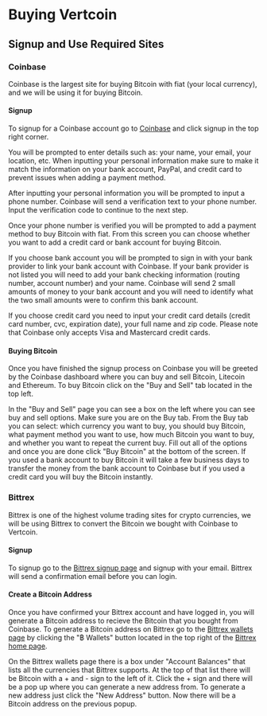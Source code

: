 # Buying Vertcoin

## Signup and Use Required Sites

### Coinbase
Coinbase is the largest site for buying Bitcoin with fiat (your local currency), and we will be using it for buying Bitcoin.

#### Signup
To signup for a Coinbase account go to [Coinbase](https://coinbase.com) and click signup in the top right corner.


You will be prompted to enter details such as: your name, your email, your location, etc. When inputting your personal information make sure to make it match the information on your bank account, PayPal, and credit card to prevent issues when adding a payment method.


After inputting your personal information you will be prompted to input a phone number. Coinbase will send a verification text to your phone number. Input the verification code to continue to the next step.


Once your phone number is verified you will be prompted to add a payment method to buy Bitcoin with fiat. From this screen you can choose whether you want to add a credit card or bank account for buying Bitcoin.


If you choose bank account you will be prompted to sign in with your bank provider to link your bank account with Coinbase. If your bank provider is not listed you will need to add your bank checking information (routing number, account number) and  your name. Coinbase will send 2 small amounts of money to your bank account and you will need to identify what the two small amounts were to confirm this bank account.


If you choose credit card you need to input your credit card details (credit card number, cvc, expiration date), your full name and zip code. Please note that Coinbase only accepts Visa and Mastercard credit cards.


#### Buying Bitcoin
Once you have finished the signup process on Coinbase you will be greeted by the Coinbase dashboard where you can buy and sell Bitcoin, Litecoin and Ethereum. To buy Bitcoin click on the "Buy and Sell" tab located in the top left.


In the "Buy and Sell" page you can see a box on the left where you can see buy and sell options. Make sure you are on the Buy tab. From the Buy tab you can select: which currency you want to buy, you should buy Bitcoin, what payment method you want to use, how much Bitcoin you want to buy, and whether you want to repeat the current buy. Fill out all of the options and once you are done click "Buy Bitcoin" at the bottom of the screen. If you used a bank account to buy Bitcoin it will take a few business days to transfer the money from the bank account to Coinbase but if you used a credit card you will buy the Bitcoin instantly.


### Bittrex
Bittrex is one of the highest volume trading sites for crypto currencies, we will be using Bittrex to convert the Bitcoin we bought with Coinbase to Vertcoin.


#### Signup
To signup go to the [Bittrex signup page](https://bittrex.com/account/Register) and signup with your email. Bittrex will send a confirmation email before you can login.


#### Create a Bitcoin Address
Once you have confirmed your Bittrex account and have logged in, you will generate a Bitcoin address to recieve the Bitcoin that you bought from Coinbase. To generate a Bitcoin address on Bittrex go to the [Bittrex wallets page](bittrex.com/Balance) by clicking the "฿ Wallets" button located in the top right of the [Bittrex home page](https://bittrex.com/Home/Markets).


On the Bittrex wallets page there is a box under "Account Balances" that lists all the currencies that Bittrex supports. At the top of that list there will be Bitcoin with a + and - sign to the left of it. Click the + sign and there will be a pop up where you can generate a new address from. To generate a new address just click the "New Address" button. Now there will be a Bitcoin address on the previous popup.
